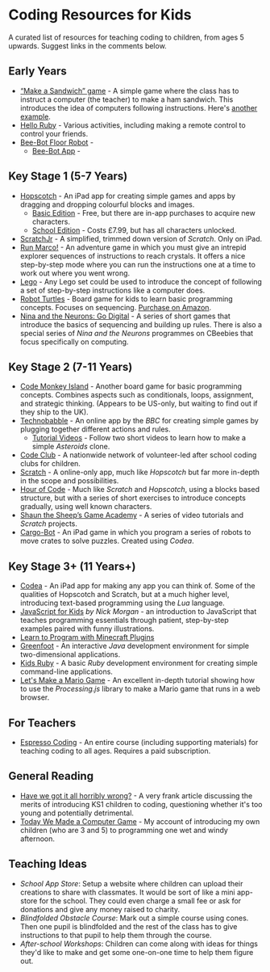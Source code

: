 # Coding Resources for Kids

A curated list of resources for teaching coding to children, from ages 5 upwards. Suggest links in the comments below.

## Early Years

- [“Make a Sandwich” game](http://blog.craigs.me/2014-11-18-comfort-zone.html#following-instructions) - A simple game where the class has to instruct a computer (the teacher) to make a ham sandwich. This introduces the idea of computers following instructions. Here's [another example](https://www.youtube.com/watch?v=leBEFaVHllE).
- [Hello Ruby](http://www.helloruby.com/) - Various activities, including making a remote control to control your friends.
- [Bee-Bot Floor Robot](http://www.tts-group.co.uk/shops/tts/Products/PD1723538/Bee-Bot-Floor-Robot/) -
  - [Bee-Bot App](https://itunes.apple.com/gb/app/bee-bot/id500131639) -

## Key Stage 1 (5-7 Years)

- [Hopscotch](http://www.gethopscotch.com/) - An iPad app for creating simple games and apps by dragging and dropping colourful blocks and images.
  - [Basic Edition](https://itunes.apple.com/gb/app/hopscotch-programming-for/id617098629) - Free, but there are in-app purchases to acquire new characters.
  - [School Edition](https://itunes.apple.com/gb/app/hopscotch-school-edition-programming/id901455276) - Costs £7.99, but has all characters unlocked.
- [ScratchJr](http://www.scratchjr.org/) - A simplified, trimmed down version of _Scratch_. Only on iPad.
- [Run Marco!](https://www.allcancode.com/) - An adventure game in which you must give an intrepid explorer sequences of instructions to reach crystals. It offers a nice step-by-step mode where you can run the instructions one at a time to work out where you went wrong.
- [Lego](http://www.lego.com/) - Any Lego set could be used to introduce the concept of following a set of step-by-step instructions like a computer does.
- [Robot Turtles](http://www.robotturtles.com/) - Board game for kids to learn basic programming concepts. Focuses on sequencing. [Purchase on Amazon](http://www.amazon.co.uk/ThinkFun-Robot-Turtles-Board-Game/dp/B00HN2BXUY).
- [Nina and the Neurons: Go Digital](http://www.bbc.co.uk/cbeebies/games/nina-go-digital-game) - A series of short games that introduce the basics of sequencing and building up rules. There is also a special series of _Nina and the Neurons_ programmes on CBeebies that focus specifically on computing.

## Key Stage 2 (7-11 Years)

- [Code Monkey Island](http://codemonkeyplanet.com/) - Another board game for basic programming concepts. Combines aspects such as conditionals, loops, assignment, and strategic thinking. (Appears to be US-only, but waiting to find out if they ship to the UK).
- [Technobabble](http://www.bbc.co.uk/cbbc/games/make-it-technobabble-game-maker) - An online app by the _BBC_ for creating simple games by plugging together different actions and rules.
  - [Tutorial Videos](http://www.bbc.co.uk/cbbc/topics/make-it-tutorials) - Follow two short videos to learn how to make a simple _Asteroids_ clone.
- [Code Club](https://www.codeclub.org.uk/) - A nationwide network of volunteer-led after school coding clubs for children.
- [Scratch](http://scratch.mit.edu/) - A online-only app, much like _Hopscotch_ but far more in-depth in the scope and possibilities.
- [Hour of Code](http://code.org/learn) - Much like _Scratch_ and _Hopscotch_, using a blocks based structure, but with a series of short exercises to introduce concepts gradually, using well known characters.
- [Shaun the Sheep’s Game Academy](http://shaunsgameacademy.co.uk/) - A series of video tutorials and _Scratch_ projects.
- [Cargo-Bot](http://twolivesleft.com/CargoBot/) - An iPad game in which you program a series of robots to move crates to solve puzzles. Created using _Codea_.

## Key Stage 3+ (11 Years+)

- [Codea](http://twolivesleft.com/Codea/) - An iPad app for making any app you can think of. Some of the qualities of Hopscotch and Scratch, but at a much higher level, introducing text-based programming using the _Lua_ language.
- [JavaScript for Kids](http://www.nostarch.com/javascriptforkids) _by Nick Morgan_ - an introduction to JavaScript that teaches programming essentials through patient, step-by-step examples paired with funny illustrations.
- [Learn to Program with Minecraft Plugins ](https://pragprog.com/book/ahmine2/learn-to-program-with-minecraft-plugins)
- [Greenfoot](ttp://www.greenfoot.org/overview) - An interactive _Java_ development environment for simple two-dimensional applications.
- [Kids Ruby](http://kidsruby.com/) - A basic _Ruby_ development environment for creating simple command-line applications.
- [Let's Make a Mario Game](http://processingjs.nihongoresources.com/test/PjsGameEngine/docs/tutorial/mario.html) - An excellent in-depth tutorial showing how to use the _Processing.js_ library to make a Mario game that runs in a web browser.

## For Teachers

- [Espresso Coding](http://www.espressocoding.co.uk/) - An entire course (including supporting materials) for teaching coding to all ages. Requires a paid subscription.

## General Reading

- [Have we got it all horribly wrong?](http://www.codingclub.co.uk/blog.php#2) - A very frank article discussing the merits of introducing KS1 children to coding, questioning whether it's too young and potentially detrimental.
- [Today We Made a Computer Game](http://blog.craigs.me/2015-01-10-today-we-made-a-computer-game.html) - My account of introducing my own children (who are 3 and 5) to programming one wet and windy afternoon.

## Teaching Ideas

- _School App Store_: Setup a website where children can upload their creations to share with classmates. It would be sort of like a mini app-store for the school. They could even charge a small fee or ask for donations and give any money raised to charity.
- _Blindfolded Obstacle Course_: Mark out a simple course using cones. Then one pupil is blindfolded and the rest of the class has to give instructions to that pupil to help them through the course.
- _After-school Workshops_: Children can come along with ideas for things they'd like to make and get some one-on-one time to help them figure out.
